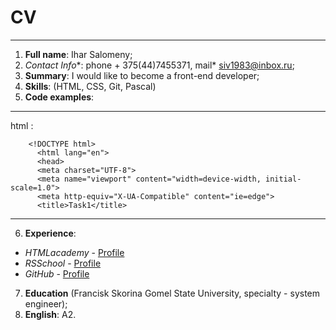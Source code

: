 # CV
---
1. **Full name**: Ihar Salomeny;
2. *Contact Info**: phone + 375(44)7455371, mail* siv1983@inbox.ru; 
3. **Summary**: I would like to become a front-end developer; 
4. **Skills**: (HTML, CSS, Git, Pascal)
5. **Code examples**: 
---
html :
        
        <!DOCTYPE html>
          <html lang="en">
          <head>
          <meta charset="UTF-8">
          <meta name="viewport" content="width=device-width, initial-scale=1.0">
          <meta http-equiv="X-UA-Compatible" content="ie=edge">
          <title>Task1</title>        
---
6. **Experience**: 
- *HTMLacademy* - [Profile](https://htmlacademy.ru/profile/id1190331 "Link")
- *RSSchool* -  [Profile](https://app.rs.school/profile "Link")
- *GitHub* - [Profile](https://htmlacademy.ru/profile/id1190331 "Link")

7. **Education** (Francisk Skorina Gomel State University, specialty - system engineer);
8. **English**: A2.